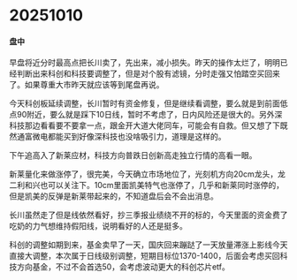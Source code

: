 # 20251010

#### 盘中

早盘将近分时最高点把长川卖了，先出来，减小损失。昨天的操作太烂了，明明已经判断出来科创和科技要调整了，但是对个股有滤镜，分时走强又怕踏空买回来了。如果尊重大市昨天就应该等到尾盘再说。

今天科创板延续调整，长川暂时有资金修复，但是继续看调整，要么就是到前面低点90附近，要么就是踩下10日线，暂时不考虑了，日内风险还是很大的。另外深科技那边看看要不要拿一点，跟金开大道大佬同车，可能会有自救。但又想了下既然通富微电都能买到好像深科技也没啥吸引力，道理是这样的。

下午追高入了新莱应材，科技方向普跌日创新高走独立行情的高看一眼。

新莱量化来做涨停了，很完美，今天确立市场地位了，光刻机方向20cm龙头，龙二利和兴也可以关注下。10cm里面凯美特气也涨停了，几乎和新莱同时涨停的，但是凯美的反弹是新莱带起来的，不知道盘后会不会出消息。

长川虽然走了但是线依然看好，抄三季报业绩绕不开的标的，今天里面的资金费了吃奶的力气想维持假阳线，说明看好的人还是挺多。

科创的调整如期到来，基金卖早了一天，国庆回来蹦跶了一天放量滞涨上影线今天直接大调整，本次属于日线级别调整，短期目标位1370-1400，后面会考虑买回科技方向基金，不过不会首选50，会考虑波动更大的科创芯片etf。
